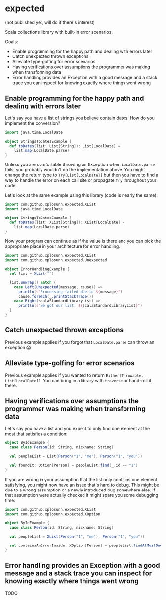 # expected

(not published yet, will do if there's interest)

Scala collections library with built-in error scenarios.

Goals:
* Enable programming for the happy path and dealing with errors later
* Catch unexpected thrown exceptions
* Alleviate type-golfing for error scenarios
* Having verifications over assumptions the programmer was making when transforming data
* Error handling provides an Exception with a good message and a stack trace you can inspect for knowing exactly where things went wrong

## Enable programming for the happy path and dealing with errors later

Let's say you have a list of strings you believe contain dates. How do you implement the conversion?

```scala
import java.time.LocalDate

object StringsToDatesExample {
  def toDates(list: List[String]): List[LocalDate] =
    list.map(LocalDate.parse)
}
```

Unless you are comfortable throwing an Exception when `LocalDate.parse` fails, you probably wouldn't do the implementation above. You might change the return type to `Try[List[LocalDate]]` but then you have to find a way to handle the error on each call site or propagate `Try` throughout your code.

Let's look at the same example using this library (code is nearly the same):

```scala
import com.github.xplosunn.expected.XList
import java.time.LocalDate

object StringsToDatesExample {
  def toDates(list: XList[String]): XList[LocalDate] =
    list.map(LocalDate.parse)
}
```

Now your program can continue as if the value is there and you can pick the appropriate place in your architecture for error handling.

```scala
import com.github.xplosunn.expected.XList
import com.github.xplosunn.expected.Unexpected

object ErrorHandlingExample {
  val list = XList("")

  list.unwrap() match {
    case Left(Unexpected(message, cause)) =>
      println(s"Processing failed due to ${message}")
      cause.foreach(_.printStackTrace())
    case Right(scalaStandardLibraryList) =>
      println(s"we got our list: ${scalaStandardLibraryList}")
  }
}
```

## Catch unexpected thrown exceptions

Previous example applies if you forgot that `LocalDate.parse` can throw an exception 😱

## Alleviate type-golfing for error scenarios

Previous example applies if you wanted to return `Either[Throwable, List[LocalDate]]`. You can bring in a library with `traverse` or hand-roll it there.

## Having verifications over assumptions the programmer was making when transforming data

Let's say you have a list and you expect to only find one element at the most that satisfies a condition:

```scala
object ByIdExample {
  case class Person(id: String, nickname: String)

  val peopleList = List(Person("1", "me"), Person("1", "you"))

  val foundIt: Option[Person] = peopleList.find(_.id == "1")
}
```

If you are wrong in your assumption that the list only contains one element satisfying, you might now have an issue that's hard to debug. This might be due to a wrong assumption or a newly introduced bug somewhere else. If that assumption were actually checked it might spare you some debugging time:

```scala
import com.github.xplosunn.expected.XList
import com.github.xplosunn.expected.XOption

object ByIdExample {
  case class Person(id: String, nickname: String)

  val peopleList = XList(Person("1", "me"), Person("1", "you"))

  val containsAnErrorInside: XOption[Person] = peopleList.findAtMostOne(_.id == "1")
}
```

## Error handling provides an Exception with a good message and a stack trace you can inspect for knowing exactly where things went wrong

TODO
